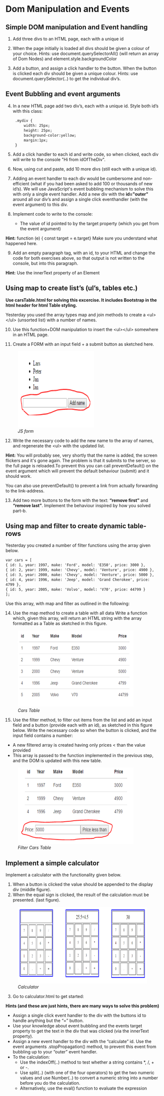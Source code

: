 # Dom Manipulation and Events

## Simple DOM manipulation and Event handling

1. Add three divs to an HTML page, each with a unique id

2. When the page initially is loaded all divs should be given a colour of your choice. Hints: use document.querySelectorAll() (will return an array of Dom Nodes) and element.style.backgroundColor 

3. Add a button, and assign a click handler to the button. When the button is clicked each div should be given a unique colour. Hints: use document.querySelector(..) to get the individual div’s.

## Event Bubbling and event arguments

4. In a new HTML page add two div’s, each with a unique id. Style both id’s with this class: 

        .mydiv {
            width: 25px; 
            height: 25px;
            background-color:yellow; 
            margin:1px;
        }

5. Add a click handler to each id and write code, so when clicked, each div will write to the console "Hi from idOfTheDiv".

6. Now, using cut and paste, add 10 more divs (still each with a unique id).

7. Adding an event handler to each div would be cumbersome and non-efficient (what if you had been asked to add 100 or thousands of new id’s). We will use JavaScript's event bubbling mechanism to solve this with only a single event handler. Add a new div with the **id="outer"** around all our div’s and assign a single click eventhandler (with the event argument) to this div.

8. Implement code to write to the console:
    - The value of id pointed to by the target property (which you get from the event argument)
    
**Hint:** function (e) { const target = e.target}
Make sure you understand what happened here.

9. Add an empty paragraph tag, with an id, to your HTML and change the code for both exercises above, so that output is not written to the console, but into this paragraph.

**Hint:** Use the innerText property of an Element

## Using map to create list’s (ul’s, tables etc.)

**Use carsTable.html for solving this excercise. It includes Bootstrap in the html header for html Table styling.**

Yesterday you used the array types map and join methods to create a \<ul>\</ul> (unsorted list) with a number of names. 

10. Use this function+DOM manipulation to insert the \<ul>\</ul> somewhere in an HTML page. 

11. Create a FORM with an input field + a submit button as sketched here.

<figure>
    <img src ="images/form.png"
         alt ="js form"
         width ="250" 
         height ="250">
    <figcaption><em>JS form</em></figcaption>
</figure>

12. Write the necessary code to add the new name to the array of names, and regenerate the \<ul> with the updated list.

**Hint:** You will probably see, very shortly that the name is added, the screen flickers and it's gone again.
The problem is that it submits to the server, so the full page is reloaded.To prevent this you can call preventDefault() on the event argument which will prevent the default behaviour (submit) and it should work.

You can also use preventDefault() to prevent a link from actually forwarding to the link-address.

13. Add two more buttons to the form with the text:  **“remove first”** and  **“remove last”**. Implement the behaviour inspired by how you solved part-b.

## Using map and filter to create dynamic table-rows

Yesterday you created a number of filter functions using the array given below.

    var cars = [
    { id: 1, year: 1997, make: 'Ford', model: 'E350', price: 3000 },
    { id: 2, year: 1999, make: 'Chevy', model: 'Venture', price: 4900 },
    { id: 3, year: 2000, make: 'Chevy', model: 'Venture', price: 5000 },
    { id: 4, year: 1996, make: 'Jeep', model: 'Grand Cherokee', price: 4799 },
    { id: 5, year: 2005, make: 'Volvo', model: 'V70', price: 44799 }
    ];

Use this array, with map and filter as outlined in the following:

14. Use the map  method to create a table with all data
Write a function which, given this array, will return an HTML string with the array formatted as a Table as sketched in this figure.

<figure>
    <img src ="images/cararray.png"
         alt ="cras table"
         width ="380" 
         height ="250">
    <figcaption><em>Cars Table</em></figcaption>
</figure>

15. Use the filter method, to filter out items from the list and add an input field and a button (provide each with an id), as sketched in this figure below.
Write the necessary code so when the button is clicked, and the input field contains a number:

* A new filtered array is created having only prices < than the value provided
* This array is passed to the function implemented in the previous step, and the DOM is updated with this new table.


<figure>
    <img src ="images/filterCars.png"
         alt ="filter cars"
         width ="380" 
         height ="250">
    <figcaption><em>Filter Cars Table</em></figcaption>
</figure>

## Implement a simple calculator

Implement a calculator with the functionality given below.

1. When a button is clicked the value should be appended to the display div (middle figure).
2. When the equal sign is clicked, the result of the calculation must be presented. (last figure).

<figure>
    <img src ="images/calc.png"
         alt ="calculator"
         width ="550" 
         height ="250">
    <figcaption><em>Calculator</em></figcaption>
</figure>

3. Go to calculator.html to get started:

**Hints (and these are just hints, there are many ways to solve this problem)** 

* Assign a single click event handler to the div with the buttons id to handle anything but the “=” button.
* Use your knowledge about event bubbling and the events target property to get the text in the div that was clicked (via the innerText property).
* Assign a new event handler to the div with the “calculate” id. Use the event arguments .stopPropagation() method, to prevent this event from bubbling up to your “outer” event handler.
* To the calculation:
    - Use the indexOff(..) method to test whether a string contains *, /, + or -.
    - Use split(..) (with one of the four operators) to get the two numeric values and use Number(..) to convert a numeric string into a number before you do the calculation.
    - Alternatively, use the eval() function to evaluate the expression
